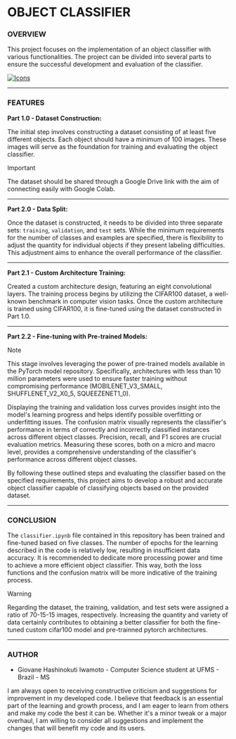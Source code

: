 # OBJECT CLASSIFIER

### **OVERVIEW**

This project focuses on the implementation of an object classifier with various functionalities. The project can be divided into several parts to ensure the successful development and evaluation of the classifier.

[![Icons](https://skillicons.dev/icons?i=py,pytorch&theme=dark)](https://skillicons.dev)

---

### **FEATURES**

**Part 1.0 - Dataset Construction:**

The initial step involves constructing a dataset consisting of at least five different objects. Each object should have a minimum of 100 images. These images will serve as the foundation for training and evaluating the object classifier.

> [!IMPORTANT]
> The dataset should be shared through a Google Drive link with the aim of connecting easily with Google Colab.

---

**Part 2.0 - Data Split:**

Once the dataset is constructed, it needs to be divided into three separate sets: `training`, `validation`, and `test` sets. While the minimum requirements for the number of classes and examples are specified, there is flexibility to adjust the quantity for individual objects if they present labeling difficulties. This adjustment aims to enhance the overall performance of the classifier.

---

**Part 2.1 - Custom Architecture Training:**

Created a custom architecture design, featuring an eight convolutional layers. The training process begins by utilizing the CIFAR100 dataset, a well-known benchmark in computer vision tasks. Once the custom architecture is trained using CIFAR100, it is fine-tuned using the dataset constructed in Part 1.0.

---

**Part 2.2 - Fine-tuning with Pre-trained Models:**

> [!NOTE]
> This stage involves leveraging the power of pre-trained models available in the PyTorch model repository. Specifically, architectures with less than 10 million parameters were used to ensure faster training without compromising performance (MOBILENET_V3_SMALL, SHUFFLENET_V2_X0_5, SQUEEZENET1_0).

Displaying the training and validation loss curves provides insight into the model's learning progress and helps identify possible overfitting or underfitting issues.
The confusion matrix visually represents the classifier's performance in terms of correctly and incorrectly classified instances across different object classes.
Precision, recall, and F1 scores are crucial evaluation metrics. Measuring these scores, both on a micro and macro level, provides a comprehensive understanding of the classifier's performance across different object classes.

By following these outlined steps and evaluating the classifier based on the specified requirements, this project aims to develop a robust and accurate object classifier capable of classifying objects based on the provided dataset.

---

### **CONCLUSION**

The `classifier.ipynb` file contained in this repository has been trained and fine-tuned based on five classes. The number of epochs for the learning described in the code is relatively low, resulting in insufficient data accuracy. It is recommended to dedicate more processing power and time to achieve a more efficient object classifier. This way, both the loss functions and the confusion matrix will be more indicative of the training process.

> [!WARNING]
> Regarding the dataset, the training, validation, and test sets were assigned a ratio of 70-15-15 images, respectively. Increasing the quantity and variety of data certainly contributes to obtaining a better classifier for both the fine-tuned custom cifar100 model and pre-trainned pytorch architectures.

---

### **AUTHOR**

- Giovane Hashinokuti Iwamoto - Computer Science student at UFMS - Brazil - MS

I am always open to receiving constructive criticism and suggestions for improvement in my developed code. I believe that feedback is an essential part of the learning and growth process, and I am eager to learn from others and make my code the best it can be. Whether it's a minor tweak or a major overhaul, I am willing to consider all suggestions and implement the changes that will benefit my code and its users.
